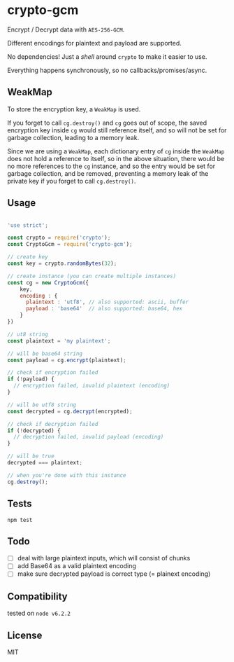 # crypto-gcm

Encrypt / Decrypt data with `AES-256-GCM`.

Different encodings for plaintext and payload are supported.

No dependencies! Just a *shell* around `crypto` to make it easier to use.

Everything happens synchronously, so no callbacks/promises/async.

## WeakMap

To store the encryption key, a `WeakMap` is used.

If you forget to call `cg.destroy()` and `cg` goes out of scope, the saved encryption key inside `cg` would still reference itself, and so will not be set for garbage collection, leading to a memory leak.

Since we are using a `WeakMap`, each dictionary entry of
`cg` inside the `WeakMap` does not hold a reference to itself, so in the above situation, there would be no more references to the `cg` instance, and so the entry would be set for garbage collection, and be removed, preventing a memory leak of the private key if you forget to call `cg.destroy()`.

## Usage

```javascript

'use strict';

const crypto = require('crypto');
const CryptoGcm = require('crypto-gcm');

// create key
const key = crypto.randomBytes(32);

// create instance (you can create multiple instances)
const cg = new CryptoGcm({
    key,
    encoding : {
      plaintext : 'utf8', // also supported: ascii, buffer
      payload : 'base64'  // also supported: base64, hex
    }
})

// ut8 string
const plaintext = 'my plaintext';

// will be base64 string
const payload = cg.encrypt(plaintext);

// check if encryption failed
if (!payload) {
  // encryption failed, invalid plaintext (encoding)
}

// will be utf8 string
const decrypted = cg.decrypt(encrypted);

// check if decryption failed
if (!decrypted) {
  // decryption failed, invalid payload (encoding)
}

// will be true
decrypted === plaintext;

// when you're done with this instance
cg.destroy();

```

## Tests

`npm test`

## Todo

- [ ] deal with large plaintext inputs, which will consist of chunks
- [ ] add Base64 as a valid plaintext encoding
- [ ] make sure decrypted payload is correct type (= plainext encoding)

## Compatibility

tested on `node v6.2.2`

## License

MIT
